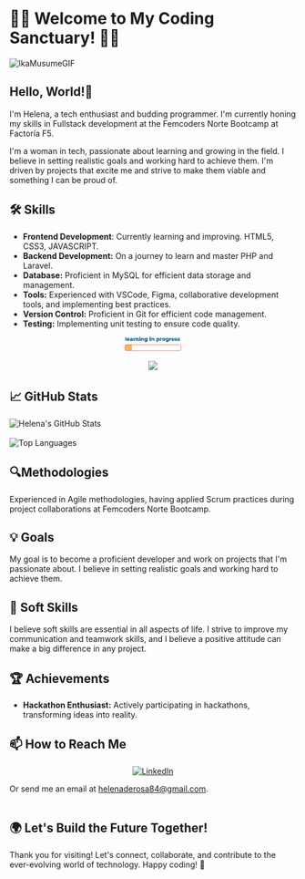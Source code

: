 
# 👩‍💻 Welcome to My Coding Sanctuary! 👨‍💻
![IkaMusumeGIF](https://github.com/HelenaDR84/HelenaDR84/assets/149380974/dddff6b2-61b4-4805-ab59-10f84802b7cb)

## Hello, World!👋

I'm Helena, a tech enthusiast and budding programmer. I'm currently honing my skills in Fullstack development at the Femcoders Norte Bootcamp at Factoría F5.

I'm a woman in tech, passionate about learning and growing in the field. I believe in setting realistic goals and working hard to achieve them. I'm driven by projects that excite me and strive to make them viable and something I can be proud of.

## 🛠 Skills
- **Frontend Development**: Currently learning and improving. HTML5, CSS3, JAVASCRIPT.
-  **Backend Development:** On a journey to learn and master PHP and Laravel.
- **Database:** Proficient in MySQL for efficient data storage and management.
- **Tools:** Experienced with VSCode, Figma, collaborative development tools, and implementing best practices.
- **Version Control:** Proficient in Git for efficient code management.
- **Testing:** Implementing unit testing to ensure code quality.

<p align="center">
<img width="20%" src="https://github.com/DevDesiree/DevDesiree/blob/main/GifCarga.gif">
</p>

<p align="center">
  <a href="https://skillicons.dev">
    <img src="https://skillicons.dev/icons?i=vscode,figma,html,css,js,react,bootstrap,jest,github,git,php,laravel,mysql"/>
  </a>
</p>

## 📈 GitHub Stats
![Helena's GitHub Stats](https://github-readme-stats.vercel.app/api?username=HelenaDR84&show_icons=true&theme=radical)
<br> <br>
![Top Languages](https://github-readme-stats.vercel.app/api/top-langs/?username=HelenaDR84&layout=compact)

## 🔍Methodologies
Experienced in Agile methodologies, having applied Scrum practices during project collaborations at Femcoders Norte Bootcamp.

## 💡 Goals
My goal is to become a proficient developer and work on projects that I'm passionate about. I believe in setting realistic goals and working hard to achieve them.

## 🤝 Soft Skills
I believe soft skills are essential in all aspects of life. I strive to improve my communication and teamwork skills, and I believe a positive attitude can make a big difference in any project.

## 🏆 Achievements
- **Hackathon Enthusiast:** Actively participating in hackathons, transforming ideas into reality.

## 📫 How to Reach Me

<p align="center">
  <a href="https://www.linkedin.com/in/helena-de-rosa-08b3b929a/">
    <img src="https://skillicons.dev/icons?i=linkedin" alt="LinkedIn" />
  </a>
</p>

Or send me an email at helenaderosa84@gmail.com.
<br><br>

## 🌍 Let's Build the Future Together!
Thank you for visiting! Let's connect, collaborate, and contribute to the ever-evolving world of technology. Happy coding! 🌟



